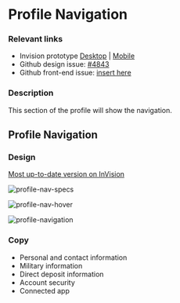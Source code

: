 # Profile Navigation

### Relevant links

- Invision prototype [Desktop](https://vsateams.invisionapp.com/share/FJW9OGY2B9A#/410216937_DD_1) | [Mobile](https://vsateams.invisionapp.com/share/34WJ8JOCMAB)  
- Github design issue: [#4843](https://github.com/department-of-veterans-affairs/va.gov-team/issues/4843)
- Github front-end issue: [insert here]()

### Description

This section of the profile will show the navigation.

## Profile Navigation

### Design

[Most up-to-date version on InVision](https://vsateams.invisionapp.com/share/FJW9OGY2B9A#/410216937_DD_1)

![profile-nav-specs](https://github.com/department-of-veterans-affairs/va.gov-team/blob/master/products/identity-personalization/profile/Combine%20Profile%20and%20Account/Design/design-specs/profile-images/feature-specs/profile-nav-specs.png)

![profile-nav-hover](https://github.com/department-of-veterans-affairs/va.gov-team/blob/master/products/identity-personalization/profile/Combine%20Profile%20and%20Account/Design/design-specs/profile-images/feature-specs/profile-nav-hover.png)

![profile-navigation](https://github.com/department-of-veterans-affairs/va.gov-team/blob/master/products/identity-personalization/profile/Combine%20Profile%20and%20Account/Design/design-specs/profile-images/profile-navigation/profile-navigation.png)

### Copy

- Personal and contact information
- Military information
- Direct deposit information
- Account security
- Connected app
